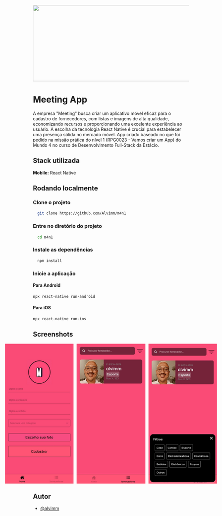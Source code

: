 <img src="https://imagensfree.com.br/wp-content/uploads/2019/12/logotipo-estacio-horizontal-com-sombra-980x345.jpg" width="980" height="245"/>



# Meeting App

A empresa "Meeting" busca criar um aplicativo móvel eficaz para o cadastro de
fornecedores, com listas e imagens de alta qualidade, economizando recursos e
proporcionando uma excelente experiência ao usuário. A escolha da tecnologia React
Native é crucial para estabelecer uma presença sólida no mercado móvel. App criado baseado no que foi pedido na missão prática do nível 1 (RPG0023 - Vamos criar um App) do Mundo 4 no curso de Desenvolvimento Full-Stack da Estácio.



## Stack utilizada

**Mobile:** React Native



## Rodando localmente

### Clone o projeto

```bash
  git clone https://github.com/Alvimm/m4n1
```


### Entre no diretório do projeto

```bash
  cd m4n1
```


### Instale as dependências

```bash
  npm install
```


### Inicie a aplicação

#### Para Android

```bash
npx react-native run-android
```

#### Para iOS

```bash
npx react-native run-ios
```



## Screenshots

<div style="display: flex; justify-content: center;">
  <img src="./src/assets/images/home.jpg" width="250" height="450" style="margin-right: 10px"/>
  <img src="./src/assets/images/fornecedores.jpg" width="250" height="450" style="margin-right: 10px"/>
  <img src="./src/assets/images/filtro.jpg" width="250" height="450"/>
</div> 



## Autor

- [@alvimm](https://www.github.com/Alvimm)